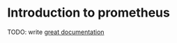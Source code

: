 # Introduction to prometheus

TODO: write [great documentation](http://jacobian.org/writing/what-to-write/)
